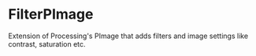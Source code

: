 FilterPImage
============

Extension of Processing's PImage that adds filters and image settings like contrast, saturation etc.
